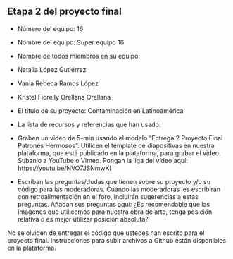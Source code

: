 ## Etapa 2 del proyecto final

- Número del equipo: 16
- Nombre del equipo: Super equipo 16
- Nombre de todos miembros en su equipo:
- Natalia López Gutiérrez
- Vania Rebeca Ramos López 
- Kristel Fiorelly Orellana Orellana

- El título de su proyecto: Contaminación en Latinoamérica
- La lista de recursos y referencias que han usado:
- Graben un video de 5-min usando el modelo “Entrega 2 Proyecto Final Patrones Hermosos”. Utilicen el template de diapositivas en nuestra plataforma, que está publicado en la plataforma, para grabar el video. Subanlo a YouTube o Vimeo. Pongan la liga del vídeo aquí: https://youtu.be/NVO7JSNmwKI
- Escriban las preguntas/dudas que tienen sobre su proyecto y/o su código para las moderadoras. Cuando las moderadoras les escribirán con retroalimentación en el foro, incluirán sugerencias a estas preguntas. Añadan sus preguntas aquí:
¿Es recomendable que las imágenes que utilicemos para nuestra obra de arte, tenga posición relativa o es mejor utilizar posición absoluta?

No se olviden de entregar el código que ustedes han escrito para el proyecto final. Instrucciones para subir archivos a Github están disponibles en la plataforma.
